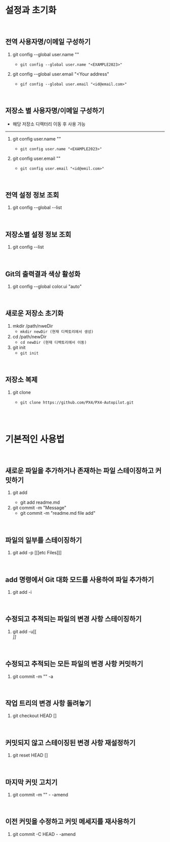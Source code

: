 설정과 초기화
=========

<br/>

전역 사용자명/이메일 구성하기
--------------------------
1. git config --global user.name "<Your name>"
    * `git config --global user.name "<EXAMPLE2023>"`

2. git config --global user.email "<Your address"
    * `gif config --global user.email "<id@email.com>"`

<br/>

저장소 별 사용자명/이메일 구성하기
-------------------------------
* 해당 저장소 디렉터리 이동 후 사용 가능
-------------------------------
1. git config user.name "<Your name>"
    * `git config user.name "<EXAMPLE2023>"`

2. git config user.email "<Your address>"
    * `git config user.email "<id@emil.com>"`

<br/>

전역 설정 정보 조회
-----------------
1. git config --global --list

<br/>

저장소별 설정 정보 조회
---------------------
1. git config --list

<br/>

Git의 출력결과 색상 활성화
------------------------
1. git config --global color.ui "auto"

<br/>

새로운 저장소 초기화
------------------
1. mkdir /path/nweDir
    * `mkdir newDir (현재 디렉토리에서 생성)`
2. cd /path/newDir
    * `cd newDir (현재 디렉토리에서 이동)`
3. git init
    * `git init`

<br/>

저장소 복제
----------
1. git clone <target url>
    * `git clone https://github.com/PX4/PX4-Autopilot.git`
   
<br/>

<br/>

기본적인 사용법
=========

<br/>

새로운 파일을 추가하거나 존재하는 파일 스테이징하고 커밋하기
-------------------------------------------------------
1. git add <File>
    * git add readme.md
2. git commit -m "Message"
    * git commit -m "readme.md file add"

<br/>

파일의 일부를 스테이징하기
-----------------------
1. git add -p [<File>[<File>[etc Files]]]

<br/>

add 명령에서 Git 대화 모드를 사용하여 파일 추가하기
-----------------------------------------------
1. git add -i

<br/>

수정되고 추적되는 파일의 변경 사항 스테이징하기
-------------------------------------------
1. git add -u[<adress>[<address>]]

<br/>

수정되고 추적되는 모든 파일의 변경 사항 커밋하기
--------------------------------------------
1. git commit -m "<Messages>" -a

<br/>

작업 트리의 변경 사항 돌려놓기
---------------------------
1. git checkout HEAD <File>[<File>]

<br/>

커밋되지 않고 스테이징된 변경 사항 재설정하기
-----------------------------------------
1. git reset HEAD <File>[<File>]

<br/>

마지막 커밋 고치기
----------------
1. git commit -m "<Messages>" - -amend

<br/>

이전 커밋을 수정하고 커밋 메세지를 재사용하기
-----------------------------------------
1. git commit -C HEAD - -amend
